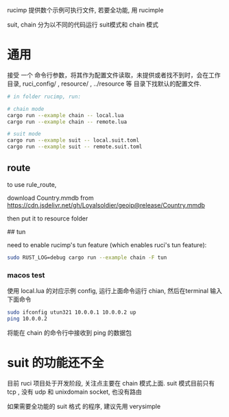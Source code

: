 
rucimp 提供数个示例可执行文件, 若要全功能, 用 rucimple

suit, chain 分为以不同的代码运行 suit模式和 chain 模式

# 通用

接受 一个 命令行参数，将其作为配置文件读取，未提供或者找不到时，会在工作目录, ruci_config/ , resource/ , ../resource 等 目录下找默认的配置文件.

```sh
# in folder rucimp, run:

# chain mode
cargo run --example chain -- local.lua
cargo run --example chain -- remote.lua

# suit mode
cargo run --example suit -- local.suit.toml
cargo run --example suit -- remote.suit.toml
```

## route
to use rule_route,

download Country.mmdb from https://cdn.jsdelivr.net/gh/Loyalsoldier/geoip@release/Country.mmdb

then put it to resource folder

## tun

need to enable rucimp's tun feature (which enables ruci's tun feature):

```sh
sudo RUST_LOG=debug cargo run --example chain -F tun
```

### macos test

使用 local.lua 的对应示例 config, 运行上面命令运行 chian, 然后在terminal 输入下面命令

```sh
sudo ifconfig utun321 10.0.0.1 10.0.0.2 up
ping 10.0.0.2
```

将能在 chain 的命令行中接收到 ping 的数据包


# suit 的功能还不全

目前 ruci 项目处于开发阶段, 关注点主要在 chain 模式上面. suit 模式目前只有tcp ,
 没有 udp 和 unixdomain socket, 也没有路由

如果需要全功能的 suit 格式 的程序, 建议先用 verysimple
